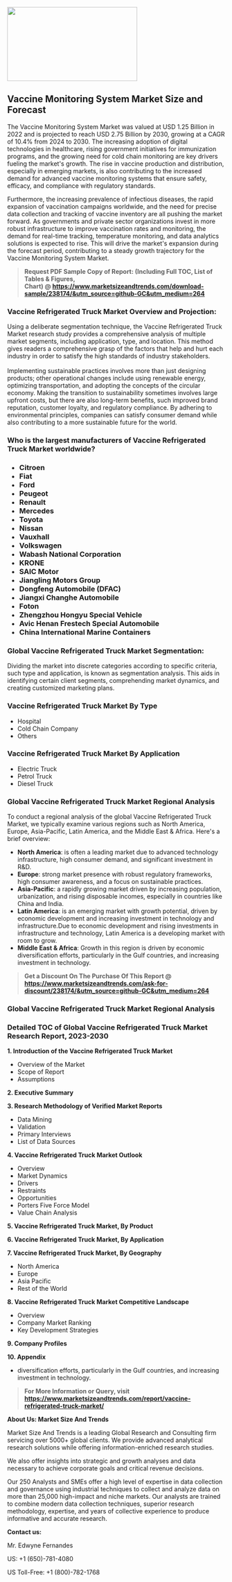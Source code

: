 <p><img class="alignnone size-medium wp-image-20088" src="https://ffe5etoiles.com/wp-content/uploads/2024/12/MST1-300x171.png" alt="" width="300" height="171" /></p><h2>Vaccine Monitoring System Market Size and Forecast</h2><p>The Vaccine Monitoring System Market was valued at USD 1.25 Billion in 2022 and is projected to reach USD 2.75 Billion by 2030, growing at a CAGR of 10.4% from 2024 to 2030. The increasing adoption of digital technologies in healthcare, rising government initiatives for immunization programs, and the growing need for cold chain monitoring are key drivers fueling the market's growth. The rise in vaccine production and distribution, especially in emerging markets, is also contributing to the increased demand for advanced vaccine monitoring systems that ensure safety, efficacy, and compliance with regulatory standards.</p><p>Furthermore, the increasing prevalence of infectious diseases, the rapid expansion of vaccination campaigns worldwide, and the need for precise data collection and tracking of vaccine inventory are all pushing the market forward. As governments and private sector organizations invest in more robust infrastructure to improve vaccination rates and monitoring, the demand for real-time tracking, temperature monitoring, and data analytics solutions is expected to rise. This will drive the market's expansion during the forecast period, contributing to a steady growth trajectory for the Vaccine Monitoring System Market.</p></p><blockquote id="" class=""><strong>Request PDF Sample Copy of Report: (Including Full TOC, List of Tables &amp; Figures, Chart)&nbsp;@&nbsp;<strong><a href="https://www.marketsizeandtrends.com/download-sample/238174/&utm_source=github-GC&utm_medium=264" target="_blank">https://www.marketsizeandtrends.com/download-sample/238174/&utm_source=github-GC&utm_medium=264</a></strong></strong></blockquote><h3 id="" class="">Vaccine Refrigerated Truck Market&nbsp;Overview and Projection:</h3><p id="" class="">Using a deliberate segmentation technique, the Vaccine Refrigerated Truck Market research study provides a comprehensive analysis of multiple market segments, including application, type, and location. This method gives readers a comprehensive grasp of the factors that help and hurt each industry in order to satisfy the high standards of industry stakeholders. <br /> <br />Implementing sustainable practices involves more than just designing products; other operational changes include using renewable energy, optimizing transportation, and adopting the concepts of the circular economy. Making the transition to sustainability sometimes involves large upfront costs, but there are also long-term benefits, such improved brand reputation, customer loyalty, and regulatory compliance. By adhering to environmental principles, companies can satisfy consumer demand while also contributing to a more sustainable future for the world.</p><h3 id="" class="">Who is the largest manufacturers of&nbsp;Vaccine Refrigerated Truck Market worldwide?</h3><h3 class=""><p><ul><li>Citroen </li><li> Fiat </li><li> Ford </li><li> Peugeot </li><li> Renault </li><li> Mercedes </li><li> Toyota </li><li> Nissan </li><li> Vauxhall </li><li> Volkswagen </li><li> Wabash National Corporation </li><li> KRONE </li><li> SAIC Motor </li><li> Jiangling Motors Group </li><li> Dongfeng Automobile (DFAC) </li><li> Jiangxi Changhe Automobile </li><li> Foton </li><li> Zhengzhou Hongyu Special Vehicle </li><li> Avic Henan Frestech Special Automobile </li><li> China International Marine Containers</li></ul></p></h3><h3 id="" class="">Global&nbsp;Vaccine Refrigerated Truck Market Segmentation:</h3><p id="" class="">Dividing the market into discrete categories according to specific criteria, such type and application, is known as segmentation analysis. This aids in identifying certain client segments, comprehending market dynamics, and creating customized marketing plans.</p><h3 id="" class="">Vaccine Refrigerated Truck Market&nbsp;By Type</h3><p><p><ul><li>Hospital</li><li> Cold Chain Company</li><li> Others</p></li></ul></p></p><h3 id="" class="">Vaccine Refrigerated Truck Market&nbsp;By Application</h3><p class=""><p><ul><li>Electric Truck</li><li> Petrol Truck</li><li> Diesel Truck</li></ul></p></p><h3 id="" class="">Global Vaccine Refrigerated Truck Market Regional Analysis</h3><p id="" class="">To conduct a regional analysis of the global Vaccine Refrigerated Truck Market, we typically examine various regions such as North America, Europe, Asia-Pacific, Latin America, and the Middle East &amp; Africa. Here's a brief overview:</p><ul><li><strong>North America</strong>: is often a leading market due to advanced technology infrastructure, high consumer demand, and significant investment in R&amp;D.</li><li><strong>Europe</strong>: strong market presence with robust regulatory frameworks, high consumer awareness, and a focus on sustainable practices.</li><li><strong>Asia-Pacific</strong>: a rapidly growing market driven by increasing population, urbanization, and rising disposable incomes, especially in countries like China and India.</li><li><strong>Latin America</strong>: is an emerging market with growth potential, driven by economic development and increasing investment in technology and infrastructure.Due to economic development and rising investments in infrastructure and technology, Latin America is a developing market with room to grow.</li><li><strong>Middle East &amp; Africa</strong>: Growth in this region is driven by economic diversification efforts, particularly in the Gulf countries, and increasing investment in technology.</li></ul><blockquote id="" class=""><strong>Get a Discount On The Purchase Of This Report @ <strong><a href="https://www.marketsizeandtrends.com/ask-for-discount/238174/&utm_source=github-GC&utm_medium=264" target="_blank">https://www.marketsizeandtrends.com/ask-for-discount/238174/&utm_source=github-GC&utm_medium=264</a></strong></strong></blockquote><h3 id="" class="">Global Vaccine Refrigerated Truck Market Regional Analysis</h3><h3 id="" class="">Detailed TOC of Global Vaccine Refrigerated Truck Market Research Report, 2023-2030</h3><p id="" class=""><strong>1. Introduction of the Vaccine Refrigerated Truck Market</strong></p><ul><li>Overview of the Market</li><li>Scope of Report</li><li>Assumptions</li></ul><p id="" class=""><strong>2. Executive Summary</strong></p><p id="" class=""><strong>3. Research Methodology of Verified Market Reports</strong></p><ul><li>Data Mining</li><li>Validation</li><li>Primary Interviews</li><li>List of Data Sources</li></ul><p id="" class=""><strong>4. Vaccine Refrigerated Truck Market Outlook</strong></p><ul><li>Overview</li><li>Market Dynamics</li><li>Drivers</li><li>Restraints</li><li>Opportunities</li><li>Porters Five Force Model</li><li>Value Chain Analysis</li></ul><p id="" class=""><strong>5. Vaccine Refrigerated Truck Market, By Product</strong></p><p id="" class=""><strong>6. Vaccine Refrigerated Truck Market, By Application</strong></p><p id="" class=""><strong>7. Vaccine Refrigerated Truck Market, By Geography</strong></p><ul><li>North America</li><li>Europe</li><li>Asia Pacific</li><li>Rest of the World</li></ul><p id="" class=""><strong>8. Vaccine Refrigerated Truck Market Competitive Landscape</strong></p><ul><li>Overview</li><li>Company Market Ranking</li><li>Key Development Strategies</li></ul><p id="" class=""><strong>9. Company Profiles</strong></p><p id="" class=""><strong>10. Appendix</strong></p><ul><li>diversification efforts, particularly in the Gulf countries, and increasing investment in technology.</li></ul><blockquote id="" class=""><strong>For More Information or Query, visit <strong><strong><a href="https://www.marketsizeandtrends.com/report/vaccine-refrigerated-truck-market/" target="_blank">https://www.marketsizeandtrends.com/report/vaccine-refrigerated-truck-market/</a></strong></strong></strong></blockquote><p id="" class=""><strong>About Us: Market Size And Trends</strong></p><p id="" class="">Market Size And Trends is a leading Global Research and Consulting firm servicing over 5000+ global clients. We provide advanced analytical research solutions while offering information-enriched research studies.</p><p id="" class="">We also offer insights into strategic and growth analyses and data necessary to achieve corporate goals and critical revenue decisions.</p><p id="" class="">Our 250 Analysts and SMEs offer a high level of expertise in data collection and governance using industrial techniques to collect and analyze data on more than 25,000 high-impact and niche markets. Our analysts are trained to combine modern data collection techniques, superior research methodology, expertise, and years of collective experience to produce informative and accurate research.</p><p id="" class=""><strong>Contact us:</strong></p><p id="" class="">Mr. Edwyne Fernandes</p><p id="" class="">US: +1 (650)-781-4080</p><p id="" class="">US Toll-Free: +1 (800)-782-1768</p>
